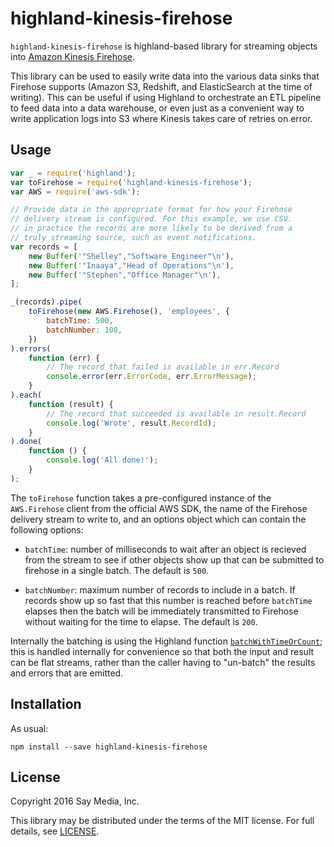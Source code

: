 # highland-kinesis-firehose

`highland-kinesis-firehose` is highland-based library for streaming objects
into [Amazon Kinesis Firehose](https://aws.amazon.com/kinesis/firehose/).

This library can be used to easily write data into the various data sinks
that Firehose supports (Amazon S3, Redshift, and ElasticSearch at the
time of writing). This can be useful if using Highland to orchestrate an
ETL pipeline to feed data into a data warehouse, or even just as a
convenient way to write application logs into S3 where Kinesis takes care
of retries on error.

## Usage

```js
var _ = require('highland');
var toFirehose = require('highland-kinesis-firehose');
var AWS = require('aws-sdk');

// Provide data in the appropriate format for how your Firehose
// delivery stream is configured. For this example, we use CSV.
// in practice the records are more likely to be derived from a
// truly streaming source, such as event notifications.
var records = [
    new Buffer('"Shelley","Software Engineer"\n'),
    new Buffer('"Inaaya","Head of Operations"\n'),
    new Buffer('"Stephen","Office Manager"\n'),
];

_(records).pipe(
    toFirehose(new AWS.Firehose(), 'employees', {
        batchTime: 500,
        batchNumber: 100,
    })
).errors(
    function (err) {
        // The record that failed is available in err.Record
        console.error(err.ErrorCode, err.ErrorMessage);
    }
).each(
    function (result) {
        // The record that succeeded is available in result.Record
        console.log('Wrote', result.RecordId);
    }
).done(
    function () {
        console.log('All done!');
    }
);
```

The `toFirehose` function takes a pre-configured instance of the
`AWS.Firehose` client from the official AWS SDK, the name of the
Firehose delivery stream to write to, and an options object
which can contain the following options:

* `batchTime`: number of milliseconds to wait after an object is recieved
  from the stream to see if other objects show up that can be submitted
  to firehose in a single batch. The default is `500`.

* `batchNumber`: maximum number of records to include in a batch. If records
  show up so fast that this number is reached before `batchTime` elapses
  then the batch will be immediately transmitted to Firehose without waiting
  for the time to elapse. The default is `200`.

Internally the batching is using the Highland function
[`batchWithTimeOrCount`](http://highlandjs.org/#batchWithTimeOrCount); this
is handled internally for convenience so that both the input and result can
be flat streams, rather than the caller having to "un-batch" the results
and errors that are emitted.

## Installation

As usual:

```
npm install --save highland-kinesis-firehose
```

## License

Copyright 2016 Say Media, Inc.

This library may be distributed under the terms of the MIT license.
For full details, see [LICENSE](LICENSE).
